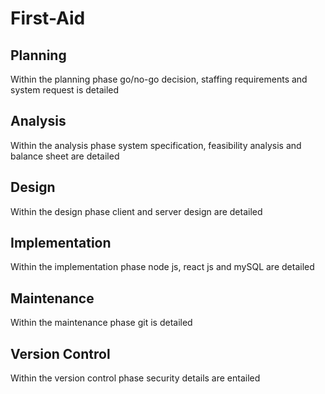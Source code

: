 # First-Aid
## Planning
Within the planning phase go/no-go decision, staffing requirements and system request is detailed
## Analysis
Within the analysis phase system specification, feasibility analysis and balance sheet are detailed
## Design
Within the design phase client and server design are detailed
## Implementation
Within the implementation phase node js, react js and mySQL are detailed
## Maintenance
Within the maintenance phase git is detailed
## Version Control
Within the version control phase security details are entailed